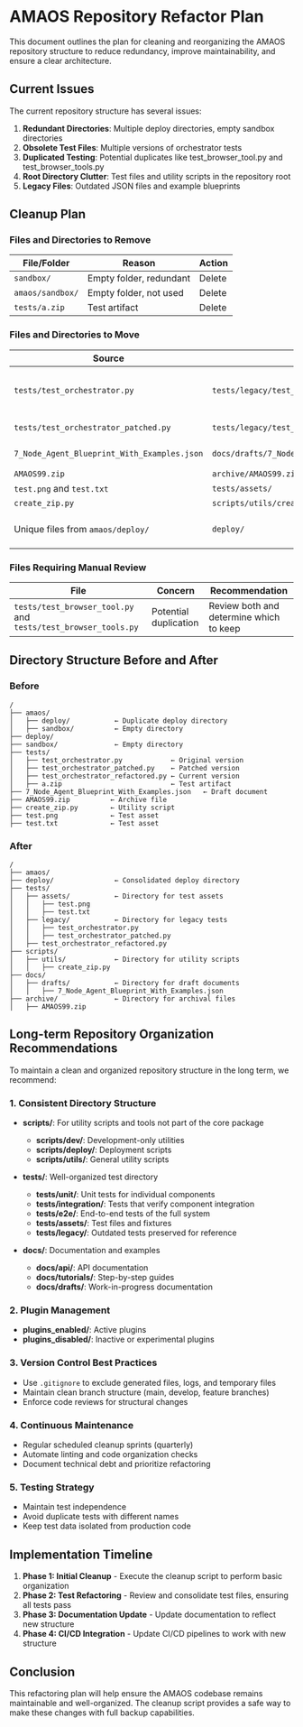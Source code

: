 # AMAOS Repository Refactor Plan

This document outlines the plan for cleaning and reorganizing the AMAOS repository structure to reduce redundancy, improve maintainability, and ensure a clear architecture.

## Current Issues

The current repository structure has several issues:

1. **Redundant Directories**: Multiple deploy directories, empty sandbox directories
2. **Obsolete Test Files**: Multiple versions of orchestrator tests
3. **Duplicated Testing**: Potential duplicates like test_browser_tool.py and test_browser_tools.py
4. **Root Directory Clutter**: Test files and utility scripts in the repository root
5. **Legacy Files**: Outdated JSON files and example blueprints

## Cleanup Plan

### Files and Directories to Remove

| File/Folder | Reason | Action |
|-------------|--------|--------|
| `sandbox/` | Empty folder, redundant | Delete |
| `amaos/sandbox/` | Empty folder, not used | Delete |
| `tests/a.zip` | Test artifact | Delete |

### Files and Directories to Move

| Source | Destination | Reason |
|--------|-------------|--------|
| `tests/test_orchestrator.py` | `tests/legacy/test_orchestrator.py` | Superseded by refactored version |
| `tests/test_orchestrator_patched.py` | `tests/legacy/test_orchestrator_patched.py` | Interim test version |
| `7_Node_Agent_Blueprint_With_Examples.json` | `docs/drafts/7_Node_Agent_Blueprint_With_Examples.json` | Draft document |
| `AMAOS99.zip` | `archive/AMAOS99.zip` | Archive file |
| `test.png` and `test.txt` | `tests/assets/` | Test assets |
| `create_zip.py` | `scripts/utils/create_zip.py` | Utility script |
| Unique files from `amaos/deploy/` | `deploy/` | Consolidate deployment files |

### Files Requiring Manual Review

| File | Concern | Recommendation |
|------|---------|----------------|
| `tests/test_browser_tool.py` and `tests/test_browser_tools.py` | Potential duplication | Review both and determine which to keep |

## Directory Structure Before and After

### Before

```
/
├── amaos/
│   ├── deploy/           ← Duplicate deploy directory
│   ├── sandbox/          ← Empty directory
├── deploy/
├── sandbox/              ← Empty directory
├── tests/
│   ├── test_orchestrator.py            ← Original version
│   ├── test_orchestrator_patched.py    ← Patched version
│   ├── test_orchestrator_refactored.py ← Current version
│   ├── a.zip                           ← Test artifact
├── 7_Node_Agent_Blueprint_With_Examples.json   ← Draft document
├── AMAOS99.zip          ← Archive file
├── create_zip.py        ← Utility script
├── test.png             ← Test asset
├── test.txt             ← Test asset
```

### After

```
/
├── amaos/
├── deploy/               ← Consolidated deploy directory
├── tests/
│   ├── assets/           ← Directory for test assets
│   │   ├── test.png
│   │   ├── test.txt
│   ├── legacy/           ← Directory for legacy tests
│   │   ├── test_orchestrator.py
│   │   ├── test_orchestrator_patched.py
│   ├── test_orchestrator_refactored.py
├── scripts/
│   ├── utils/            ← Directory for utility scripts
│   │   ├── create_zip.py
├── docs/
│   ├── drafts/           ← Directory for draft documents
│   │   ├── 7_Node_Agent_Blueprint_With_Examples.json
├── archive/              ← Directory for archival files
│   ├── AMAOS99.zip
```

## Long-term Repository Organization Recommendations

To maintain a clean and organized repository structure in the long term, we recommend:

### 1. Consistent Directory Structure

- **scripts/**: For utility scripts and tools not part of the core package
  - **scripts/dev/**: Development-only utilities
  - **scripts/deploy/**: Deployment scripts
  - **scripts/utils/**: General utility scripts

- **tests/**: Well-organized test directory
  - **tests/unit/**: Unit tests for individual components
  - **tests/integration/**: Tests that verify component integration
  - **tests/e2e/**: End-to-end tests of the full system
  - **tests/assets/**: Test files and fixtures
  - **tests/legacy/**: Outdated tests preserved for reference

- **docs/**: Documentation and examples
  - **docs/api/**: API documentation
  - **docs/tutorials/**: Step-by-step guides
  - **docs/drafts/**: Work-in-progress documentation

### 2. Plugin Management

- **plugins_enabled/**: Active plugins
- **plugins_disabled/**: Inactive or experimental plugins

### 3. Version Control Best Practices

- Use `.gitignore` to exclude generated files, logs, and temporary files
- Maintain clean branch structure (main, develop, feature branches)
- Enforce code reviews for structural changes

### 4. Continuous Maintenance

- Regular scheduled cleanup sprints (quarterly)
- Automate linting and code organization checks
- Document technical debt and prioritize refactoring

### 5. Testing Strategy

- Maintain test independence
- Avoid duplicate tests with different names
- Keep test data isolated from production code

## Implementation Timeline

1. **Phase 1: Initial Cleanup** - Execute the cleanup script to perform basic organization
2. **Phase 2: Test Refactoring** - Review and consolidate test files, ensuring all tests pass
3. **Phase 3: Documentation Update** - Update documentation to reflect new structure
4. **Phase 4: CI/CD Integration** - Update CI/CD pipelines to work with new structure

## Conclusion

This refactoring plan will help ensure the AMAOS codebase remains maintainable and well-organized. The cleanup script provides a safe way to make these changes with full backup capabilities.
